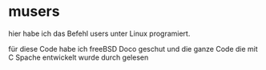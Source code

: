 # musers
hier habe ich das Befehl users unter Linux programiert.

für diese Code habe ich freeBSD Doco geschut und die ganze Code die mit C Spache entwickelt wurde durch gelesen
